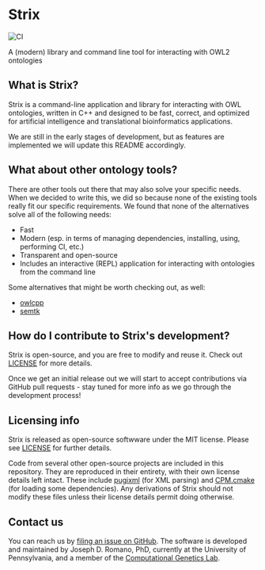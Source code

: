 # Strix

![CI](https://github.com/JDRomano2/strix/workflows/CI/badge.svg)

A (modern) library and command line tool for interacting with OWL2 ontologies

## What is Strix?

Strix is a command-line application and library for interacting with OWL ontologies, written in C++ and designed to be fast, correct, and optimized for artificial intelligence and translational bioinformatics applications.

We are still in the early stages of development, but as features are implemented we will update this README accordingly.

## What about other ontology tools?

There are other tools out there that may also solve your specific needs. When we decided to write this, we did so because none of the existing tools really fit our specific requirements. We found that none of the alternatives solve all of the following needs:

- Fast
- Modern (esp. in terms of managing dependencies, installing, using, performing CI, etc.)
- Transparent and open-source
- Includes an interactive (REPL) application for interacting with ontologies from the command line

Some alternatives that might be worth checking out, as well:

- [owlcpp](http://owl-cpp.sf.net/)
- [semtk](https://github.com/ge-semtk/semtk)

## How do I contribute to Strix's development?

Strix is open-source, and you are free to modify and reuse it. Check out [LICENSE](./LICENSE) for more details.

Once we get an initial release out we will start to accept contributions via GitHub pull requests - stay tuned for more info as we go through the development process!

## Licensing info

Strix is released as open-source softwware under the MIT license. Please see [LICENSE](./LICENSE) for further details.

Code from several other open-source projects are included in this repository. They are reproduced in their entirety, with their own license details left intact. These include [pugixml](http://pugixml.org/) (for XML parsing) and [CPM.cmake](https://github.com/TheLartians/CPM.cmake) (for loading some dependencies). Any derivations of Strix should not modify these files unless their license details permit doing otherwise.

## Contact us

You can reach us by [filing an issue on GitHub](https://github.com/jdromano2/strix/issues). The software is developed and maintained by Joseph D. Romano, PhD, currently at the University of Pennsylvania, and a member of the [Computational Genetics Lab](epistasis.org).
